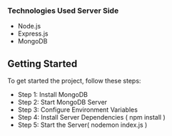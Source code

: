 ### Technologies Used Server Side
- Node.js
- Express.js
- MongoDB

## Getting Started

To get started the project, follow these steps:

- Step 1: Install MongoDB
- Step 2: Start MongoDB Server
- Step 3: Configure Environment Variables
- Step 4: Install Server Dependencies ( npm install )
- Step 5: Start the Server( nodemon index.js )


